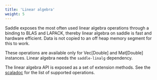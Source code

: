 ```yaml
---
title: 'Linear algebra'
weight: 5
---
```


Saddle exposes the most often used linear algebra operations through a binding to BLAS and LAPACK, thereby linear algebra on saddle is fast and hardware efficient. Data is not copied to an off heap memory segment for this to work. 

These operations are available only for Vec[Double] and Mat[Double] instances.
Linear algebra needs the `saddle-linalg` dependency.

The linear algebra API is exposed as a set of extension methods.
See the [scaladoc](/saddle/api/org/saddle/linalg/MatPimp.html) for the list of supported operations.